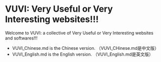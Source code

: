 # VUVI: Very Useful or Very Interesting websites!!!


Welcome to VUVI: a collective of Very Useful or Very Interesting websites and softwares!!!
* VUVI_Chinese.md is the Chinese version. （VUVI_CHinese.md是中文版）     
* VUVI_English.md is the English version. （VUVI_English.md是英文版） 
